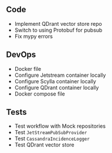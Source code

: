 
## Code

- Implement QDrant vector store repo
- Switch to using Protobuf for pubsub
- Fix mypy errors


## DevOps

- Docker file
- Configure Jetstream container locally
- Configure Scylla container locally
- Configure QDrant container locally
- Docker compose file


## Tests

- Test workflow with Mock repositories
- Test `JetStreamPubSubProvider`
- Test `CassandraIncidenceLogger`
- Test QDrant vector store
